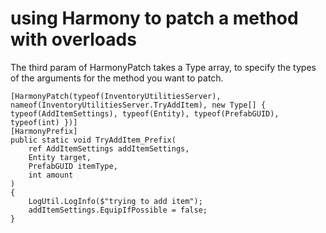 # using Harmony to patch a method with overloads

The third param of HarmonyPatch takes a Type array, to specify the types of the arguments for the method you want to patch.

```
[HarmonyPatch(typeof(InventoryUtilitiesServer), nameof(InventoryUtilitiesServer.TryAddItem), new Type[] { typeof(AddItemSettings), typeof(Entity), typeof(PrefabGUID), typeof(int) })]
[HarmonyPrefix]
public static void TryAddItem_Prefix(
    ref AddItemSettings addItemSettings,
    Entity target,
    PrefabGUID itemType,
    int amount
)
{
    LogUtil.LogInfo($"trying to add item");
    addItemSettings.EquipIfPossible = false;
}
```

